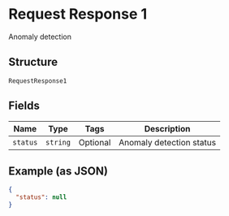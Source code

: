 
# Request Response 1

Anomaly detection

## Structure

`RequestResponse1`

## Fields

| Name | Type | Tags | Description |
|  --- | --- | --- | --- |
| `status` | `string` | Optional | Anomaly detection status |

## Example (as JSON)

```json
{
  "status": null
}
```

